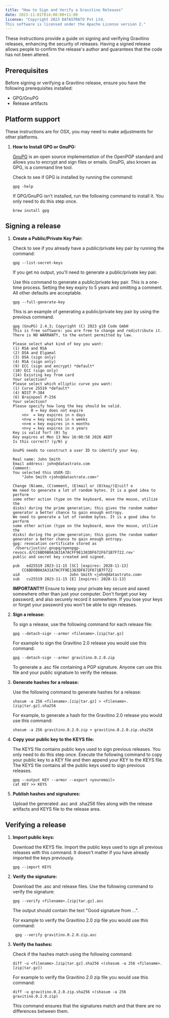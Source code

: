 ```yaml
---
title: "How to Sign and Verify a Gravitino Releases"
date: 2023-11-01T014:00:00+11:00
license: "Copyright 2023 DATASTRATO Pvt Ltd.
This software is licensed under the Apache License version 2."
---
```


These instructions provide a guide on signing and verifying Gravitino releases, enhancing the security of releases. Having a signed release allows people to confirm the release's author and guarantees that the code has not been altered.

## Prerequisites

Before signing or verifying a Gravitino release, ensure you have the following prerequisites installed:

- GPG/GnuPG
- Release artifacts

## Platform support

 These instructions are for OSX, you may need to make adjustments for other platforms.

1. **How to Install GPG or GnuPG:**

   [GnuPG](https://www.gnupg.org) is an open source implementation of the OpenPGP standard and allows you to encrypt and sign files or emails. GnuPG, also known as GPG, is a command line tool.

   Check to see if GPG is installed by running the command:

   ```shell
   gpg -help
   ```

   If GPG/GnuPG isn't installed, run the following command to install it. You only need to do this step once.

    ```shell
    brew install gpg
    ```

## Signing a release

1. **Create a Public/Private Key Pair:**

    Check to see if you already have a public/private key pair by running the command:

    ```shell
    gpg --list-secret-keys
    ```

    If you get no output, you'll need to generate a public/private key pair.

    Use this command to generate a public/private key pair. This is a one-time process. Setting the key expiry to 5 years and omitting a comment. All other defaults are acceptable.

    ```shell
    gpg --full-generate-key
    ```

    This is an example of generating a public/private key pair by using the previous command.

    ```shell
    gpg (GnuPG) 2.4.3; Copyright (C) 2023 g10 Code GmbH
    This is free software: you are free to change and redistribute it.
    There is NO WARRANTY, to the extent permitted by law.

    Please select what kind of key you want:
    (1) RSA and RSA
    (2) DSA and Elgamal
    (3) DSA (sign only)
    (4) RSA (sign only)
    (9) ECC (sign and encrypt) *default*
    (10) ECC (sign only)
    (14) Existing key from card
    Your selection?
    Please select which elliptic curve you want:
    (1) Curve 25519 *default*
    (4) NIST P-384
    (6) Brainpool P-256
    Your selection?
    Please specify how long the key should be valid.
            0 = key does not expire
        <n>  = key expires in n days
        <n>w = key expires in n weeks
        <n>m = key expires in n months
        <n>y = key expires in n years
    Key is valid for? (0) 5y
    Key expires at Mon 13 Nov 16:08:58 2028 AEDT
    Is this correct? (y/N) y

    GnuPG needs to construct a user ID to identify your key.

    Real name: John Smith
    Email address: john@datastrato.com
    Comment:
    You selected this USER-ID:
        "John Smith <john@datastrato.com>"

    Change (N)ame, (C)omment, (E)mail or (O)kay/(Q)uit? o
    We need to generate a lot of random bytes. It is a good idea to perform
    some other action (type on the keyboard, move the mouse, utilize the
    disks) during the prime generation; this gives the random number
    generator a better chance to gain enough entropy.
    We need to generate a lot of random bytes. It is a good idea to perform
    some other action (type on the keyboard, move the mouse, utilize the
    disks) during the prime generation; this gives the random number
    generator a better chance to gain enough entropy.
    gpg: revocation certificate stored as '/Users/justin/.gnupg/openpgp-revocs.d/CC6BD9B0A3A31A7ACFF9E1383DF672F671B7F722.rev'
    public and secret key created and signed.

    pub   ed25519 2023-11-15 [SC] [expires: 2028-11-13]
        CC6BD9B0A3A31A7ACFF9E1383DF672F671B7F722
    uid                      John Smith <john@datastrato.com>
    sub   cv25519 2023-11-15 [E] [expires: 2028-11-13]
    ```

    **IMPORTANT!!!** Ensure to keep your private key secure and saved somewhere other than just your computer. Don't forget your key password, and also securely record it somewhere. If you lose your keys or forget your password you won't be able to sign releases.

2. **Sign a release:**

    To sign a release, use the following command for each release file:

    ```shell
    gpg --detach-sign --armor <filename>.[zip|tar.gz]
    ```

    For example to sign the Gravitino 2.0 release you would use this command.

    ```shell
    gpg --detach-sign --armor gravitino.0.2.0.zip
    ```

    To generate a .asc file containing a PGP signature. Anyone can use this file and your public signature to verify the release.

3. **Generate hashes for a release:**

    Use the following command to generate hashes for a release:

    ```shell
    shasum -a 256 <filename>.[zip|tar.gz] > <filename>.[zip|tar.gz].sha256
    ```

    For example, to generate a hash for the Gravitino 2.0 release you would use this command:

    ```shell
    shasum -a 256 gravitino.0.2.0.zip > gravitino.0.2.0.zip.sha256
    ```

4. **Copy your public key to the KEYS file:**

    The KEYS file contains public keys used to sign previous releases. You only need to do this step once. Execute the following command to copy your public key to a KEY file and then append your KEY to the KEYS file. The KEYS file contains all the public keys used to sign previous releases.

    ```shell
    gpg --output KEY --armor --export <youremail>
    cat KEY >> KEYS
    ```

5. **Publish hashes and signatures:**

    Upload the generated .asc and .sha256 files along with the release artifacts and KEYS file to the release area.

## Verifying a release

1. **Import public keys:**

    Download the KEYS file. Import the public keys used to sign all previous releases with this command. It doesn't matter if you have already imported the keys previously.

    ```shell
    gpg --import KEYS
    ```

2. **Verify the signature:**

    Download the .asc and release files. Use the following command to verify the signature:

    ```shell
    gpg --verify <filename>.[zip|tar.gz].asc
    ```

    The output should contain the text "Good signature from ...".

    For example to verify the Gravitino 2.0 zip file you would use this command:

    ```shell
     gpg --verify gravitino.0.2.0.zip.asc
    ```

3. **Verify the hashes:**

    Check if the hashes match using the following command:

    ```shell
    diff -u <filename>.[zip|tar.gz].sha256 <(shasum -a 256 <filename>.[zip|tar.gz])
    ```

    For example to verify the Gravitino 2.0 zip file you would use this command:

    ```shell
    diff -u gravitino.0.2.0.zip.sha256 <(shasum -a 256 gravitino.0.2.0.zip)
    ```

    This command ensures that the signatures match and that there are no differences between them.
